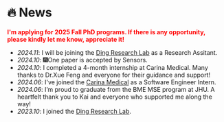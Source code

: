 # 🔥 News
<span style="color: red; font-weight: bold;">I'm applying for 2025 Fall PhD programs. If there is any opportunity, please kindly let me know, appreciate it!</span>
- *2024.11*: I will be joining the [Ding Research Lab](https://dinglab.jh.edu/) as a Research Assitant.
- *2024.10*: 🎆One paper is accepted by Sensors.
- *2024.10*: I completed a 4-month internship at Carina Medical. Many thanks to Dr.Xue Feng and everyone for their guidance and support!
- *2024.06*: I've joined the [Carina Medical](https://www.carinaai.com/) as a Software Engineer Intern.
- *2024.06*:  I’m proud to graduate from the BME MSE program at JHU. A heartfelt thank you to Kai and everyone who supported me along the way!
- *2023.10*: I joined the [Ding Research Lab](https://dinglab.jh.edu/).
